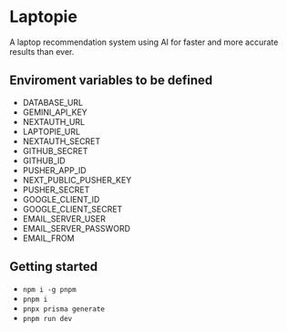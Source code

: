 # Laptopie
A laptop recommendation system using AI for faster and more accurate results than ever.

## Enviroment variables to be defined
- DATABASE_URL
- GEMINI_API_KEY
- NEXTAUTH_URL
- LAPTOPIE_URL
- NEXTAUTH_SECRET
- GITHUB_SECRET
- GITHUB_ID
- PUSHER_APP_ID
- NEXT_PUBLIC_PUSHER_KEY
- PUSHER_SECRET
- GOOGLE_CLIENT_ID
- GOOGLE_CLIENT_SECRET
- EMAIL_SERVER_USER
- EMAIL_SERVER_PASSWORD
- EMAIL_FROM
  
## Getting started
- `npm i -g pnpm`
- `pnpm i`
- `pnpx prisma generate`
- `pnpm run dev`
